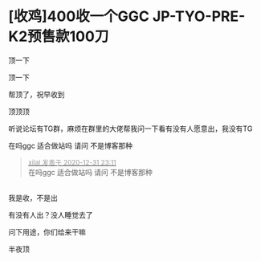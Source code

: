 # [收鸡]400收一个GGC JP-TYO-PRE-K2预售款100刀


顶一下

顶一下

帮顶了，祝早收到

顶顶顶

听说论坛有TG群，麻烦在群里的大佬帮我问一下看有没有人愿意出，我没有TG

在吗ggc 适合做站吗 请问 不是博客那种

<div class="quote"><blockquote><font size="2"><a href="https://www.hostloc.com/forum.php?mod=redirect&amp;goto=findpost&amp;pid=9773289&amp;ptid=791186" target="_blank"><font color="#999999">xilal 发表于 2020-12-31 23:11</font></a></font><br />
在吗ggc 适合做站吗 请问 不是博客那种</blockquote></div><br />
我是收，不是出

有没有人出？没人睡觉去了

问下用途，你们给来干嘛

半夜顶

